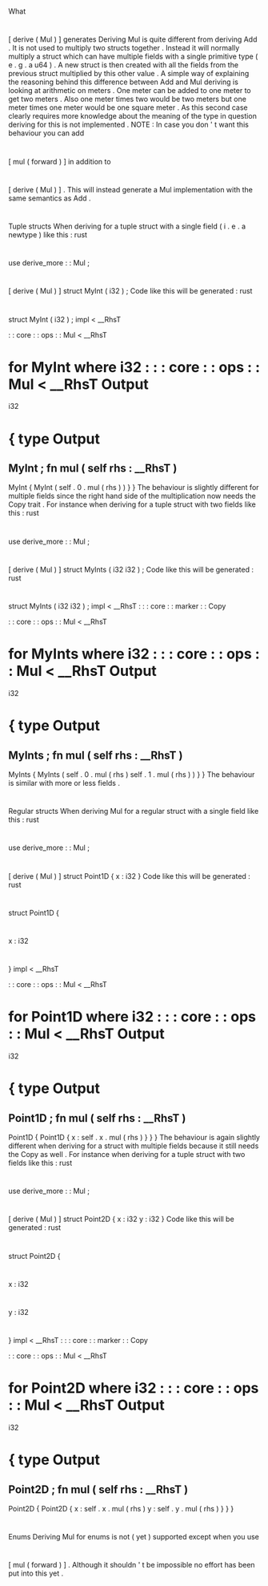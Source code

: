 #
What
#
[
derive
(
Mul
)
]
generates
Deriving
Mul
is
quite
different
from
deriving
Add
.
It
is
not
used
to
multiply
two
structs
together
.
Instead
it
will
normally
multiply
a
struct
which
can
have
multiple
fields
with
a
single
primitive
type
(
e
.
g
.
a
u64
)
.
A
new
struct
is
then
created
with
all
the
fields
from
the
previous
struct
multiplied
by
this
other
value
.
A
simple
way
of
explaining
the
reasoning
behind
this
difference
between
Add
and
Mul
deriving
is
looking
at
arithmetic
on
meters
.
One
meter
can
be
added
to
one
meter
to
get
two
meters
.
Also
one
meter
times
two
would
be
two
meters
but
one
meter
times
one
meter
would
be
one
square
meter
.
As
this
second
case
clearly
requires
more
knowledge
about
the
meaning
of
the
type
in
question
deriving
for
this
is
not
implemented
.
NOTE
:
In
case
you
don
'
t
want
this
behaviour
you
can
add
#
[
mul
(
forward
)
]
in
addition
to
#
[
derive
(
Mul
)
]
.
This
will
instead
generate
a
Mul
implementation
with
the
same
semantics
as
Add
.
#
#
Tuple
structs
When
deriving
for
a
tuple
struct
with
a
single
field
(
i
.
e
.
a
newtype
)
like
this
:
rust
#
use
derive_more
:
:
Mul
;
#
#
[
derive
(
Mul
)
]
struct
MyInt
(
i32
)
;
Code
like
this
will
be
generated
:
rust
#
struct
MyInt
(
i32
)
;
impl
<
__RhsT
>
:
:
core
:
:
ops
:
:
Mul
<
__RhsT
>
for
MyInt
where
i32
:
:
:
core
:
:
ops
:
:
Mul
<
__RhsT
Output
=
i32
>
{
type
Output
=
MyInt
;
fn
mul
(
self
rhs
:
__RhsT
)
-
>
MyInt
{
MyInt
(
self
.
0
.
mul
(
rhs
)
)
}
}
The
behaviour
is
slightly
different
for
multiple
fields
since
the
right
hand
side
of
the
multiplication
now
needs
the
Copy
trait
.
For
instance
when
deriving
for
a
tuple
struct
with
two
fields
like
this
:
rust
#
use
derive_more
:
:
Mul
;
#
#
[
derive
(
Mul
)
]
struct
MyInts
(
i32
i32
)
;
Code
like
this
will
be
generated
:
rust
#
struct
MyInts
(
i32
i32
)
;
impl
<
__RhsT
:
:
:
core
:
:
marker
:
:
Copy
>
:
:
core
:
:
ops
:
:
Mul
<
__RhsT
>
for
MyInts
where
i32
:
:
:
core
:
:
ops
:
:
Mul
<
__RhsT
Output
=
i32
>
{
type
Output
=
MyInts
;
fn
mul
(
self
rhs
:
__RhsT
)
-
>
MyInts
{
MyInts
(
self
.
0
.
mul
(
rhs
)
self
.
1
.
mul
(
rhs
)
)
}
}
The
behaviour
is
similar
with
more
or
less
fields
.
#
#
Regular
structs
When
deriving
Mul
for
a
regular
struct
with
a
single
field
like
this
:
rust
#
use
derive_more
:
:
Mul
;
#
#
[
derive
(
Mul
)
]
struct
Point1D
{
x
:
i32
}
Code
like
this
will
be
generated
:
rust
#
struct
Point1D
{
#
x
:
i32
#
}
impl
<
__RhsT
>
:
:
core
:
:
ops
:
:
Mul
<
__RhsT
>
for
Point1D
where
i32
:
:
:
core
:
:
ops
:
:
Mul
<
__RhsT
Output
=
i32
>
{
type
Output
=
Point1D
;
fn
mul
(
self
rhs
:
__RhsT
)
-
>
Point1D
{
Point1D
{
x
:
self
.
x
.
mul
(
rhs
)
}
}
}
The
behaviour
is
again
slightly
different
when
deriving
for
a
struct
with
multiple
fields
because
it
still
needs
the
Copy
as
well
.
For
instance
when
deriving
for
a
tuple
struct
with
two
fields
like
this
:
rust
#
use
derive_more
:
:
Mul
;
#
#
[
derive
(
Mul
)
]
struct
Point2D
{
x
:
i32
y
:
i32
}
Code
like
this
will
be
generated
:
rust
#
struct
Point2D
{
#
x
:
i32
#
y
:
i32
#
}
impl
<
__RhsT
:
:
:
core
:
:
marker
:
:
Copy
>
:
:
core
:
:
ops
:
:
Mul
<
__RhsT
>
for
Point2D
where
i32
:
:
:
core
:
:
ops
:
:
Mul
<
__RhsT
Output
=
i32
>
{
type
Output
=
Point2D
;
fn
mul
(
self
rhs
:
__RhsT
)
-
>
Point2D
{
Point2D
{
x
:
self
.
x
.
mul
(
rhs
)
y
:
self
.
y
.
mul
(
rhs
)
}
}
}
#
#
Enums
Deriving
Mul
for
enums
is
not
(
yet
)
supported
except
when
you
use
#
[
mul
(
forward
)
]
.
Although
it
shouldn
'
t
be
impossible
no
effort
has
been
put
into
this
yet
.
